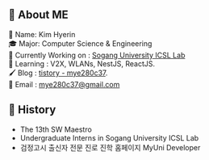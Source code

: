 <!--
![header](https://capsule-render.vercel.app/api?type=slice&color=auto&height=300&section=header&text=mye280c37&fontSize=40&rotate=20&fontAlignY=40)
-->

## :wave: About ME
:bookmark: Name: Kim Hyerin  
🎓 Major: Computer Science & Engineering  
🔭 Currently Working on : [Sogang University ICSL Lab](https://icslsogang.github.io/)  
🌱 Learning : V2X, WLANs, NestJS, ReactJS.  
🖌️ Blog : [tistory - mye280c37](https://mye280c37.tistory.com/).  
:email: Email : mye280c37@gmail.com 

## :bookmark_tabs: History
* The 13th SW Maestro 
* Undergraduate Interns in Sogang University ICSL Lab
* 검정고시 출신자 전문 진로 진학 홈페이지 MyUni Developer

<!--
## 🗃️ Skill
 <img src="https://img.shields.io/badge/TypeScript-3178C6?style=flat&logo=TypeScript&logoColor=white"/>
 -->
<!-- 
## :chart_with_upwards_trend: Github Stats
<p>
 <img height="180em" src="https://github-readme-stats.vercel.app/api?username=mye280c37&theme=material-palenight&hide_border=true&count_private=true&include_all_commits=true" />
 <img height="180em" src="https://github-readme-stats.vercel.app/api/top-langs/?username=mye280c37&layout=compact&theme=material-palenight&hide_border=true&count_private=true" />
</p>
 -->
